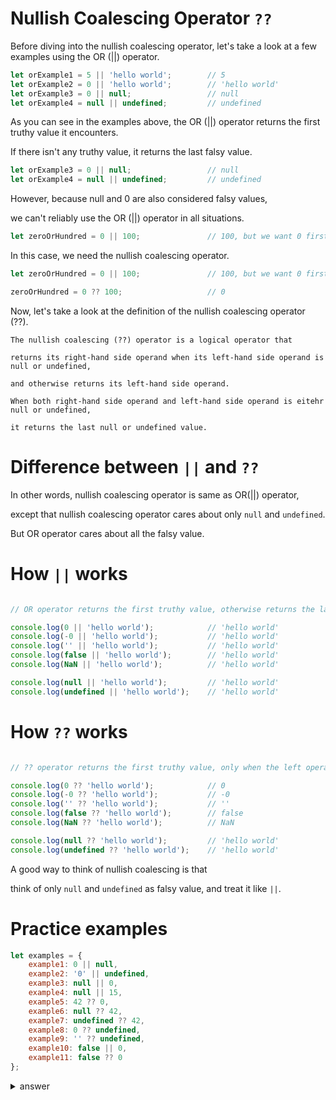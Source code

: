 # Nullish Coalescing Operator `??`

Before diving into the nullish coalescing operator, let's take a look at a few examples using the OR (||) operator.

```js
let orExample1 = 5 || 'hello world';        // 5
let orExample2 = 0 || 'hello world';        // 'hello world'
let orExample3 = 0 || null;                 // null
let orExample4 = null || undefined;         // undefined
```

As you can see in the examples above, the OR (||) operator returns the first truthy value it encounters. 

If there isn't any truthy value, it returns the last falsy value.

```js
let orExample3 = 0 || null;                 // null
let orExample4 = null || undefined;         // undefined
```

However, because null and 0 are also considered falsy values, 

we can't reliably use the OR (||) operator in all situations.

```js
let zeroOrHundred = 0 || 100;               // 100, but we want 0 first.
```

In this case, we need the nullish coalescing operator.

```js
let zeroOrHundred = 0 || 100;               // 100, but we want 0 first.

zeroOrHundred = 0 ?? 100;                   // 0
```

Now, let's take a look at the definition of the nullish coalescing operator (??).

```
The nullish coalescing (??) operator is a logical operator that 

returns its right-hand side operand when its left-hand side operand is null or undefined, 

and otherwise returns its left-hand side operand.

When both right-hand side operand and left-hand side operand is eitehr null or undefined, 

it returns the last null or undefined value.
```

# Difference between `||` and `??`

In other words, nullish coalescing operator is same as OR(||) operator, 

except that nullish coalescing operator cares about only `null` and `undefined`.

But OR operator cares about all the falsy value.

# How `||` works

```js

// OR operator returns the first truthy value, otherwise returns the last value

console.log(0 || 'hello world');            // 'hello world'
console.log(-0 || 'hello world');           // 'hello world'
console.log('' || 'hello world');           // 'hello world'
console.log(false || 'hello world');        // 'hello world'
console.log(NaN || 'hello world');          // 'hello world'

console.log(null || 'hello world');         // 'hello world'
console.log(undefined || 'hello world');    // 'hello world'
```

# How `??` works

```js

// ?? operator returns the first truthy value, only when the left operand is null or undefined, otherwise returns the last value

console.log(0 ?? 'hello world');            // 0
console.log(-0 ?? 'hello world');           // -0
console.log('' ?? 'hello world');           // ''
console.log(false ?? 'hello world');        // false
console.log(NaN ?? 'hello world');          // NaN

console.log(null ?? 'hello world');         // 'hello world'
console.log(undefined ?? 'hello world');    // 'hello world'
```

A good way to think of nullish coalescing is that 

think of only `null` and `undefined` as falsy value, and treat it like `||`.

# Practice examples

```js
let examples = {
    example1: 0 || null,
    example2: '0' || undefined,
    example3: null || 0,
    example4: null || 15,
    example5: 42 ?? 0,
    example6: null ?? 42,
    example7: undefined ?? 42,
    example8: 0 ?? undefined,
    example9: '' ?? undefined,
    example10: false || 0,
    example11: false ?? 0
};
```


<details>

  <summary>answer</summary>

```js
for (let example in examples) {
    console.log(examples[example]);
}
```

Result:

```
both falsy => last value : null
'0' is truthy => '0'
both falsy => 0
15 is truthy => 15
42 is truthy => 42
null is falsy => 42
undefined is falsy => 42
0 is treated as truthy => 0
'' is treated as truthy => ''
both falsy => 0
false is treated as truthy => false
```

</details>

